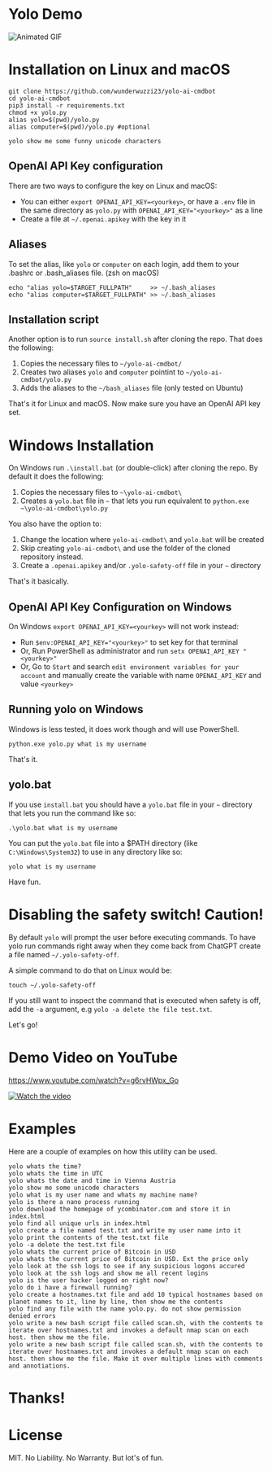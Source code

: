 # Yolo Demo

![Animated GIF](https://github.com/wunderwuzzi23/blog/raw/master/static/images/2023/yolo-shell-anim-gif.gif)

# Installation on Linux and macOS

```
git clone https://github.com/wunderwuzzi23/yolo-ai-cmdbot
cd yolo-ai-cmdbot
pip3 install -r requirements.txt
chmod +x yolo.py
alias yolo=$(pwd)/yolo.py
alias computer=$(pwd)/yolo.py #optional

yolo show me some funny unicode characters
```

## OpenAI API Key configuration

There are two ways to configure the key on Linux and macOS:
- You can either `export OPENAI_API_KEY=<yourkey>`, or have a `.env` file in the same directory as `yolo.py` with `OPENAI_API_KEY="<yourkey>"` as a line
- Create a file at `~/.openai.apikey` with the key in it

## Aliases

To set the alias, like `yolo` or `computer` on each login, add them to your .bashrc or .bash_aliases file. (zsh on macOS)

```
echo "alias yolo=$TARGET_FULLPATH"     >> ~/.bash_aliases
echo "alias computer=$TARGET_FULLPATH" >> ~/.bash_aliases
```

## Installation script

Another option is to run `source install.sh` after cloning the repo. That does the following:
1. Copies the necessary files to `~/yolo-ai-cmdbot/`
2. Creates two aliases `yolo` and `computer` pointint to `~/yolo-ai-cmdbot/yolo.py`
3. Adds the aliases to the `~/bash_aliases` file (only tested on Ubuntu)

That's it for Linux and macOS. Now make sure you have an OpenAI API key set.


# Windows Installation

On Windows run `.\install.bat` (or double-click) after cloning the repo. By default it does the following:
1. Copies the necessary files to `~\yolo-ai-cmdbot\`
2. Creates a `yolo.bat` file in `~` that lets you run equivalent to `python.exe ~\yolo-ai-cmdbot\yolo.py`

You also have the option to:
1. Change the location where `yolo-ai-cmdbot\` and `yolo.bat` will be created
2. Skip creating `yolo-ai-cmdbot\` and use the folder of the cloned repository instead.
3. Create a `.openai.apikey` and/or `.yolo-safety-off` file in your `~` directory

That's it basically.

## OpenAI API Key Configuration on Windows

On Windows `export OPENAI_API_KEY=<yourkey>` will not work instead:
- Run `$env:OPENAI_API_KEY="<yourkey>"` to set key for that terminal
- Or, Run PowerShell as administrator and run `setx OPENAI_API_KEY "<yourkey>"`
- Or, Go to `Start` and search `edit environment variables for your account` and manually create the variable with name `OPENAI_API_KEY` and value `<yourkey>`

## Running yolo on Windows 

Windows is less tested, it does work though and will use PowerShell.

```
python.exe yolo.py what is my username
```

That's it.

## yolo.bat

If you use `install.bat` you should have a `yolo.bat` file in your `~` directory that lets you run the command like so:

```
.\yolo.bat what is my username
```

You can put the `yolo.bat` file into a $PATH directory (like `C:\Windows\System32`) to use in any directory like so:

```
yolo what is my username
```

Have fun.

# Disabling the safety switch! **Caution!**

By default `yolo` will prompt the user before executing commands. To have yolo run commands right away when they come back from ChatGPT create a file named `~/.yolo-safety-off`. 

A simple command to do that on Linux would be:

```
touch ~/.yolo-safety-off
```

If you still want to inspect the command that is executed when safety is off, add the `-a` argument, e.g `yolo -a delete the file test.txt`.

Let's go!

# Demo Video on YouTube

https://www.youtube.com/watch?v=g6rvHWpx_Go

[![Watch the video](https://embracethered.com/blog/images/2023/yolo-thumbnail-small.png)](https://www.youtube.com/watch?v=g6rvHWpx_Go)


# Examples

Here are a couple of examples on how this utility can be used.

```
yolo whats the time?
yolo whats the time in UTC
yolo whats the date and time in Vienna Austria
yolo show me some unicode characters
yolo what is my user name and whats my machine name?
yolo is there a nano process running
yolo download the homepage of ycombinator.com and store it in index.html
yolo find all unique urls in index.html
yolo create a file named test.txt and write my user name into it
yolo print the contents of the test.txt file
yolo -a delete the test.txt file
yolo whats the current price of Bitcoin in USD
yolo whats the current price of Bitcoin in USD. Ext the price only
yolo look at the ssh logs to see if any suspicious logons accured
yolo look at the ssh logs and show me all recent logins
yolo is the user hacker logged on right now?
yolo do i have a firewall running?
yolo create a hostnames.txt file and add 10 typical hostnames based on planet names to it, line by line, then show me the contents
yolo find any file with the name yolo.py. do not show permission denied errors
yolo write a new bash script file called scan.sh, with the contents to iterate over hostnames.txt and invokes a default nmap scan on each host. then show me the file. 
yolo write a new bash script file called scan.sh, with the contents to iterate over hostnames.txt and invokes a default nmap scan on each host. then show me the file. Make it over multiple lines with comments and annotiations.
```

# Thanks!

# License

MIT. No Liability. No Warranty. But lot's of fun.
